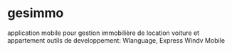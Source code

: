 # gesimmo
application mobile pour gestion immobilière de location voiture et appartement 
outils de developpement: Wlanguage, Express Windv Mobile

